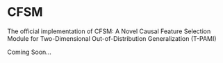 # CFSM
The official implementation of CFSM: A Novel Causal Feature Selection Module for Two-Dimensional Out-of-Distribution Generalization (T-PAMI)

Coming Soon...
